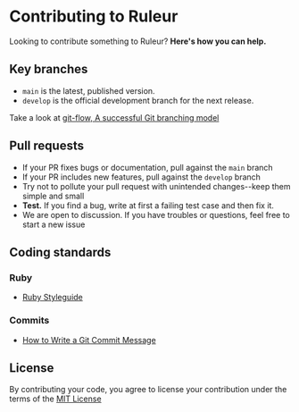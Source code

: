 # Contributing to Ruleur

Looking to contribute something to Ruleur? **Here's how you can help.**

## Key branches

- `main` is the latest, published version.
- `develop` is the official development branch for the next release.

Take a look at [git-flow, A successful Git branching model](https://nvie.com/posts/a-successful-git-branching-model/)

## Pull requests

- If your PR fixes bugs or documentation, pull against the `main` branch
- If your PR includes new features, pull against the `develop` branch
- Try not to pollute your pull request with unintended changes--keep them simple and small
- **Test.** If you find a bug, write at first a failing test case and then fix it.
- We are open to discussion. If you have troubles or questions, feel free to start a new issue

## Coding standards

### Ruby

- [Ruby Styleguide](https://github.com/rubocop/ruby-style-guide)

### Commits

- [How to Write a Git Commit Message](https://cbea.ms/git-commit/#seven-rules)

## License

By contributing your code, you agree to license your contribution under the terms of the [MIT License](LICENSE)
